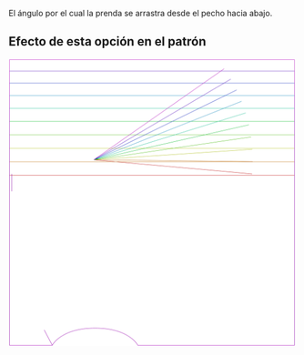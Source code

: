 
El ángulo por el cual la prenda se arrastra desde el pecho hacia abajo.


## Efecto de esta opción en el patrón
![Esta imagen muestra el efecto de esta opción superponiendo varias variantes que tienen un valor diferente para esta opción](tamiko_flare_sample.svg "Efecto de esta opción en el patrón")